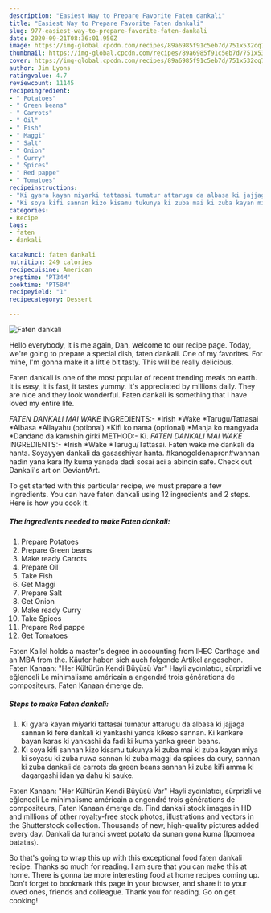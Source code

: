 ```yaml
---
description: "Easiest Way to Prepare Favorite Faten dankali"
title: "Easiest Way to Prepare Favorite Faten dankali"
slug: 977-easiest-way-to-prepare-favorite-faten-dankali
date: 2020-09-21T08:36:01.950Z
image: https://img-global.cpcdn.com/recipes/89a6985f91c5eb7d/751x532cq70/faten-dankali-recipe-main-photo.jpg
thumbnail: https://img-global.cpcdn.com/recipes/89a6985f91c5eb7d/751x532cq70/faten-dankali-recipe-main-photo.jpg
cover: https://img-global.cpcdn.com/recipes/89a6985f91c5eb7d/751x532cq70/faten-dankali-recipe-main-photo.jpg
author: Jim Lyons
ratingvalue: 4.7
reviewcount: 11145
recipeingredient:
- " Potatoes"
- " Green beans"
- " Carrots"
- " Oil"
- " Fish"
- " Maggi"
- " Salt"
- " Onion"
- " Curry"
- " Spices"
- " Red pappe"
- " Tomatoes"
recipeinstructions:
- "Ki gyara kayan miyarki tattasai tumatur attarugu da albasa ki jajjaga sannan ki fere dankali ki yankashi yanda kikeso sannan. Ki kankare bayan karas ki yankashi da fadi ki kuma yanka green beans."
- "Ki soya kifi sannan kizo kisamu tukunya ki zuba mai ki zuba kayan miya ki soyasu ki zuba ruwa sannan ki zuba maggi da spices da cury, sannan ki zuba dankali da carrots da green beans sannan ki zuba kifi amma ki dagargashi idan ya dahu ki sauke."
categories:
- Recipe
tags:
- faten
- dankali

katakunci: faten dankali 
nutrition: 249 calories
recipecuisine: American
preptime: "PT34M"
cooktime: "PT58M"
recipeyield: "1"
recipecategory: Dessert

---
```



![Faten dankali](https://img-global.cpcdn.com/recipes/89a6985f91c5eb7d/751x532cq70/faten-dankali-recipe-main-photo.jpg)

Hello everybody, it is me again, Dan, welcome to our recipe page. Today, we're going to prepare a special dish, faten dankali. One of my favorites. For mine, I'm gonna make it a little bit tasty. This will be really delicious.

Faten dankali is one of the most popular of recent trending meals on earth. It is easy, it is fast, it tastes yummy. It's appreciated by millions daily. They are nice and they look wonderful. Faten dankali is something that I have loved my entire life.

*FATEN DANKALI MAI WAKE* INGREDIENTS:- *Irish *Wake *Tarugu/Tattasai *Albasa *Allayahu (optional) *Kifi ko nama (optional) *Manja ko mangyada *Dandano da kamshin girki METHOD:- Ki. *FATEN DANKALI MAI WAKE* INGREDIENTS:- *Irish *Wake *Tarugu/Tattasai. Faten wake me dankali da hanta. Soyayyen dankali da gasasshiyar hanta. #kanogoldenapron#wannan hadin yana kara lfy kuma yanada dadi sosai aci a abincin safe. Check out Dankali&#39;s art on DeviantArt.


To get started with this particular recipe, we must prepare a few ingredients. You can have faten dankali using 12 ingredients and 2 steps. Here is how you cook it.

<!--inarticleads1-->

##### The ingredients needed to make Faten dankali:

1. Prepare  Potatoes
1. Prepare  Green beans
1. Make ready  Carrots
1. Prepare  Oil
1. Take  Fish
1. Get  Maggi
1. Prepare  Salt
1. Get  Onion
1. Make ready  Curry
1. Take  Spices
1. Prepare  Red pappe
1. Get  Tomatoes


Faten Kallel holds a master&#39;s degree in accounting from IHEC Carthage and an MBA from the. Käufer haben sich auch folgende Artikel angesehen. Faten Kanaan: &#34;Her Kültürün Kendi Büyüsü Var&#34; Hayli aydınlatıcı, sürprizli ve eğlenceli Le minimalisme américain a engendré trois générations de compositeurs, Faten Kanaan émerge de. 

<!--inarticleads2-->

##### Steps to make Faten dankali:

1. Ki gyara kayan miyarki tattasai tumatur attarugu da albasa ki jajjaga sannan ki fere dankali ki yankashi yanda kikeso sannan. Ki kankare bayan karas ki yankashi da fadi ki kuma yanka green beans.
1. Ki soya kifi sannan kizo kisamu tukunya ki zuba mai ki zuba kayan miya ki soyasu ki zuba ruwa sannan ki zuba maggi da spices da cury, sannan ki zuba dankali da carrots da green beans sannan ki zuba kifi amma ki dagargashi idan ya dahu ki sauke.


Faten Kanaan: &#34;Her Kültürün Kendi Büyüsü Var&#34; Hayli aydınlatıcı, sürprizli ve eğlenceli Le minimalisme américain a engendré trois générations de compositeurs, Faten Kanaan émerge de. Find dankali stock images in HD and millions of other royalty-free stock photos, illustrations and vectors in the Shutterstock collection. Thousands of new, high-quality pictures added every day. Dankali da turanci sweet potato da sunan gona kuma (Ipomoea batatas). 

So that's going to wrap this up with this exceptional food faten dankali recipe. Thanks so much for reading. I am sure that you can make this at home. There is gonna be more interesting food at home recipes coming up. Don't forget to bookmark this page in your browser, and share it to your loved ones, friends and colleague. Thank you for reading. Go on get cooking!
